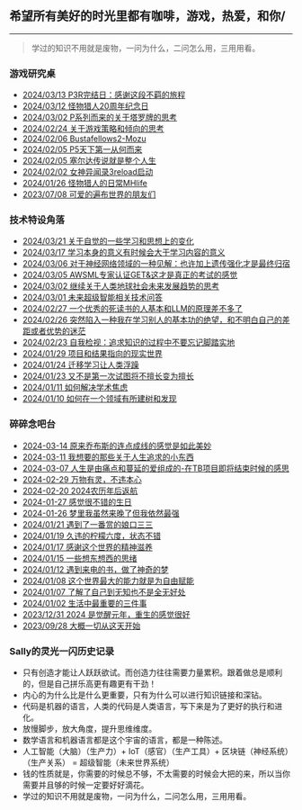 ## 希望所有美好的时光里都有咖啡，游戏，热爱，和你/

---

> 学过的知识不用就是废物，一问为什么，二问怎么用，三用用看。

### 游戏研究桌
- [2024/03/13 P3R完结日：感谢这段不羁的旅程](_posts/2024-03-13-P3R完结撒花了.md)
- [2024/03/12 怪物猎人20周年纪念日](_posts/2024-03-12-怪物猎人20周年纪念日.md)
- [2024/03/02 P系列而来的关于塔罗牌的思考](_posts/2024-03-02-P系列而来的关于塔罗牌的思考.md)
- [2024/02/24 关于游戏策略和倾向的思考](_posts/2024-02-24-关于游戏策略和倾向的思考.md)
- [2024/02/06 Bustafellows2-Mozu](_posts/2024-02-06-Bustafellows2_Mozu.md)
- [2024/02/05 P5天下第一从何而来](_posts/2024-02-05-P5天下第一从何而来.md)
- [2024/02/05 塞尔达传说就是整个人生](_posts/2024-02-05-塞尔达传说就是整个人生.md)
- [2024/02/02 女神异闻录3reload启动](_posts/2024-02-02-女神异闻录3reload启动.md)
- [2024/01/26 怪物猎人的日常MHlife](_posts/2024-01-26-怪物猎人的日常MHlife.md)
- [2023/07/08 可爱的遍布世界的朋友们](_posts/2023-07-08-可爱的遍布世界的朋友们.md)

### 技术特设角落
- [2024/03/21 关于自觉的一些学习和思想上的变化](_posts/2024-03-21-关于自觉的一些学习和思想上的变化.md)
- [2024/03/17 学习本身的意义有时候会大于学习内容的意义](_posts/2024-03-17-学习本身的意义有时候会大于学习内容的意义.md)
- [2024/03/06 对于神经网络领域的一种见解：也许加上遗传强化才是最终归宿](_posts/2024-03-06-对于神经网络领域的一种见解之强化学习.md)
- [2024/03/05 AWSML专家认证GET&这才是真正的考试的感觉](_posts/2024-03-05-AWSML专家认证GET&这才是真正的考试的感觉.md)
- [2024/03/02 继续关于人类地球社会未来发展趋势的思考](_posts/2024-03-02-继续关于人类地球社会未来发展趋势的思考.md)
- [2024/03/01 未来超级智能相关技术问答](_posts/2024-03-01-未来超级智能相关技术问答.md)
- [2024/02/27 一个优秀的死读书的人基本和LLM的原理差不多了](_posts/2024-02-27-一个优秀的死读书的人基本和LLM的原理差不多了.md)
- [2024/02/26 突然陷入一种我在学习别人的基本功的绝望，和不明白自己的差距或者优势的迷茫](_posts/2024-02-26-突然陷入了一种迷茫.md)
- [2024/02/23 自我检视：追求知识的过程中不要忘记脚踏实地](_posts/2024-02-23-自我检视追求知识的过程中不要忘记脚踏实地.md)
- [2024/01/29 项目和结果指向的现实世界](_posts/2024-01-29-项目和结果指向的现实世界.md)
- [2024/01/24 迁移学习让人类浮躁](_posts/2024-01-24-迁移学习让人类浮躁.md)
- [2024/01/23 又不是第一次试图将不擅长变为擅长](_posts/2024-01-23-又不是第一次试图将不擅长变为擅长.md)
- [2024/01/11 如何解决学术焦虑](_posts/2024-01-11-如何解决学术焦虑.md)
- [2024/01/10 如何在一个领域有所建树和发现](_posts/2024-01-10-如何在一个领域有所建树和新的发现.md)

### 碎碎念吧台
- [2024-03-14 原来乔布斯的连点成线的感觉是如此美妙](_posts/2024-03-14-原来乔布斯的连点成线的感觉是如此美妙.md)
- [2024-03-11 我想要的那些关于人生追求的小东西](_posts/2024-03-11-我想要的那些关于人生追求的小东西.md)
- [2024-03-07 人生是由痛点和蔓延的爱组成的-在TB项目即将结束时候的感思](_posts/2024-03-07-人生是由痛点和蔓延的爱组成的_在TB项目即将结束时候的感思.md)
- [2024-02-29 万物有灵，不违本心](_posts/2024-02-29-万物有灵，不违本心.md)
- [2024-02-20 2024农历年后返航](_posts/2024-02-20-2024农历年后返航.md)
- [2024-01-27 感觉很不错的生日](_posts/2024-01-27-感觉很不错的生日.md)
- [2024-01-26 梦里我虽然来晚了但我依然最强](_posts/2024-01-26-梦里我虽然来晚了但我依然最强哈哈.md)
- [2024/01/21 遇到了一番赏的娘口三三](_posts/2024-01-21-遇到了一番赏的娘口三三.md)
- [2024/01/19 久违的柠檬六度，状态不错](_posts/2024-01-19-久违的柠檬6度，状态很好.md)
- [2024/01/17 感谢这个世界的精神滋养](_posts/2024-01-17-感谢这个世界的精神滋养.md)
- [2024/01/15 一些想东想西的思绪](_posts/2024-01-15-一些想东想西的思绪.md)
- [2024/01/12 遇到来电的书，做了神奇的梦](_posts/2024-01-12-遇到来电的书，做了神奇的梦.md)
- [2024/01/08 这个世界最大的能力就是为自由赋能](_posts/2024-01-08-为自由赋能.md)
- [2024/01/07 了解了自己到无知也不是全无好处](_posts/2024-01-07-了解了自己的无知也不是全无好处.md)
- [2024/01/02 生活中最重要的三件事](_posts/2024-01-02-生活中最重要的三件事.md)
- [2023/12/31 2024 是觉醒元年，重生的感觉很好](_posts/2023-12-31-2024觉醒元年.md)
- [2023/09/28 大概一切从这天开始](_posts/2023-09-28-大概一切从这天开始.md)

### Sally的灵光一闪历史记录

- 只有创造才能让人跃跃欲试。而创造力往往需要力量累积。跟着做总是顺利的，但是自己拼乐高更有趣更有干劲！
- 内心的为什么比是什么更重要，只有为什么可以进行知识链接和深钻。
- 代码是机器的语言，人类的代码是人类语言，写下来是为了更好的执行和进化。
- 放慢脚步，放大角度，提升思维维度。
- 数学语言和机器语言都是这个宇宙的语言，都是一种陈述。
- 人工智能（大脑）（生产力）+ IoT（感官）（生产工具）+ 区块链（神经系统）（生产关系） = 超级智能（未来世界系统）
- 钱的性质就是，你需要的时候总不够，不太需要的时候会大把的来，所以当你需要并且够的时候一定要好好滴花。
- 学过的知识不用就是废物，一问为什么，二问怎么用，三用用看。
